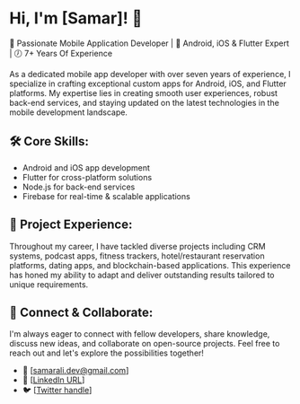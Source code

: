 # Hi, I'm [Samar]! :wave: 
:iphone: Passionate Mobile Application Developer | :robot: Android, iOS & Flutter Expert | :clock7: 7+ Years Of Experience

As a dedicated mobile app developer with over seven years of experience, I specialize in crafting exceptional custom apps for Android, iOS, and Flutter platforms. My expertise lies in creating smooth user experiences, robust back-end services, and staying updated on the latest technologies in the mobile development landscape.

## :hammer_and_wrench: Core Skills:
- Android and iOS app development
- Flutter for cross-platform solutions
- Node.js for back-end services
- Firebase for real-time & scalable applications

## :rocket: Project Experience:
Throughout my career, I have tackled diverse projects including CRM systems, podcast apps, fitness trackers, hotel/restaurant reservation platforms, dating apps, and blockchain-based applications. This experience has honed my ability to adapt and deliver outstanding results tailored to unique requirements.

## :handshake: Connect & Collaborate:
I'm always eager to connect with fellow developers, share knowledge, discuss new ideas, and collaborate on open-source projects. Feel free to reach out and let's explore the possibilities together!

- :email: [samarali.dev@gmail.com]
- :briefcase: [[LinkedIn URL](https://www.linkedin.com/in/sammieb1/)]
- :bird: [[Twitter handle](https://twitter.com/SamarAliDev)]
